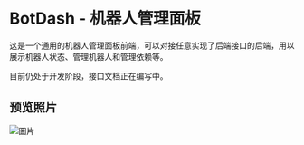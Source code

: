
# BotDash - 机器人管理面板

这是一个通用的机器人管理面板前端，可以对接任意实现了后端接口的后端，用以展示机器人状态、管理机器人和管理依赖等。

目前仍处于开发阶段，接口文档正在编写中。

## 预览照片
![圖片](https://user-images.githubusercontent.com/31698606/182045461-84e1460c-fec6-432b-a210-399a1786b220.png)

